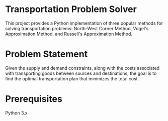 # Transportation Problem Solver
This project provides a Python implementation of three popular methods for solving transportation problems: North-West Corner Method, Vogel's Approximation Method, and Russell's Approximation Method.
# Problem Statement
Given the supply and demand constraints, along with the costs associated with transporting goods between sources and destinations, the goal is to find the optimal transportation plan that minimizes the total cost.
# Prerequisites
Python 3.x
